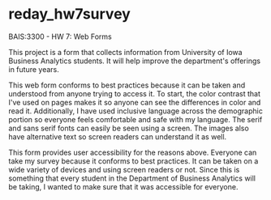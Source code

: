 # reday_hw7survey
 BAIS:3300 - HW 7: Web Forms

This project is a form that collects information from University of Iowa Business Analytics students. It will help improve the department's offerings in future years.

This web form conforms to best practices because it can be taken and understood from anyone trying to access it. To start, the color contrast that I've used on pages makes it so anyone can see the differences in color and read it. Additionally, I have used inclusive language across the demographic portion so everyone feels comfortable and safe with my language.
The serif and sans serif fonts can easily be seen using a screen. The images also have alternative text so screen readers can understand it as well.

This form provides user accessibility for the reasons above. Everyone can take my survey because it conforms to best practices. It can be taken on a wide variety of devices and using screen readers or not. Since this is something that every student in the Department of Business Analytics will be taking, I wanted to make sure that it was accessible for everyone.

